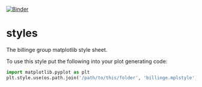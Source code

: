 [![Binder](http://mybinder.org/badge.svg)](http://mybinder.org:/repo/sbanerjee23/styles)

# styles
The billinge group matplotlib style sheet.

To use this style put the following into your plot generating code:
```python
import matplotlib.pyplot as plt
plt.style.use(os.path.join('/path/to/this/folder', 'billinge.mplstyle'))
```
